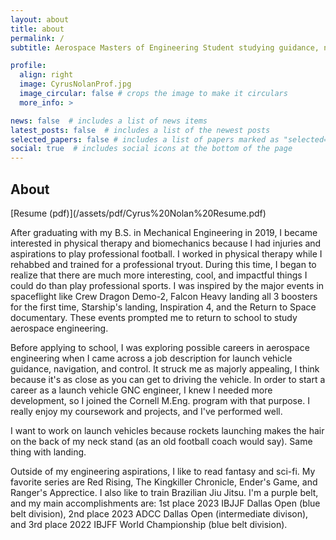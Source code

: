 ```yaml
---
layout: about
title: about
permalink: /
subtitle: Aerospace Masters of Engineering Student studying guidance, navigation, and control of launch vehicles and spacecraft.

profile:
  align: right
  image: CyrusNolanProf.jpg
  image_circular: false # crops the image to make it circulars
  more_info: >

news: false  # includes a list of news items
latest_posts: false  # includes a list of the newest posts
selected_papers: false # includes a list of papers marked as "selected={true}"
social: true  # includes social icons at the bottom of the page
---
```

<h2> About </h2>
[Resume (pdf)](/assets/pdf/Cyrus%20Nolan%20Resume.pdf)  

After graduating with my B.S. in Mechanical Engineering in 2019, I became interested in physical therapy and biomechanics because I had injuries and aspirations to play professional football. I worked in physical therapy while I rehabbed and trained for a professional tryout. During this time, I began to realize that there are much more interesting, cool, and impactful things I could do than play professional sports. I was inspired by the major events in spaceflight like Crew Dragon Demo-2, Falcon Heavy landing all 3 boosters for the first time, Starship's landing, Inspiration 4, and the Return to Space documentary. These events prompted me to return to school to study aerospace engineering.

Before applying to school, I was exploring possible careers in aerospace engineering when I came across a job description for launch vehicle guidance, navigation, and control. It struck me as majorly appealing, I think because it's as close as you can get to driving the vehicle. In order to start a career as a launch vehicle GNC engineer, I knew I needed more development, so I joined the Cornell M.Eng. program with that purpose. I really enjoy my coursework and projects, and I've performed well.

I want to work on launch vehicles because rockets launching makes the hair on the back of my neck stand (as an old football coach would say). Same thing with landing.

Outside of my engineering aspirations, I like to read fantasy and sci-fi. My favorite series are Red Rising, The Kingkiller Chronicle, Ender's Game, and Ranger's Apprectice. I also like to train Brazilian Jiu Jitsu. I'm a purple belt, and my main accomplishments are: 1st place 2023 IBJJF Dallas Open (blue belt division), 2nd place 2023 ADCC Dallas Open (intermediate divison), and 3rd place 2022 IBJFF World Championship (blue belt division).